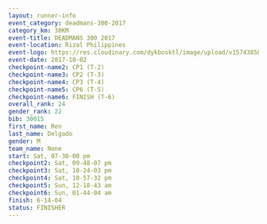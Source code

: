 ```yaml
---
layout: runner-info 
event_category: deadmans-300-2017 
category_km: 30KM 
event-title: DEADMANS 300 2017 
event-location: Rizal Philippines 
event-logo: https://res.cloudinary.com/dykbosktl/image/upload/v1574385898/Logo/2017-DM300-Logo_ljecaw.jpg 
event-date: 2017-10-02 
checkpoint-name2: CP1 (T-2) 
checkpoint-name3: CP2 (T-3) 
checkpoint-name4: CP3 (T-4) 
checkpoint-name5: CP6 (T-5) 
checkpoint-name6: FINISH (T-6) 
overall_rank: 24
gender_rank: 22
bib: 30015
first_name: Ren
last_name: Delgado
gender: M
team_name: None
start: Sat, 07-30-00 pm
checkpoint2: Sat, 09-48-07 pm
checkpoint3: Sat, 10-24-03 pm
checkpoint4: Sat, 10-57-32 pm
checkpoint5: Sun, 12-18-43 am
checkpoint6: Sun, 01-44-04 am
finish: 6-14-04
status: FINISHER
---
```

